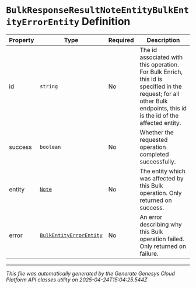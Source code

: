 # `BulkResponseResultNoteEntityBulkEntityErrorEntity` Definition

| Property | Type | Required | Description |
|----------|------|----------|-------------|
| id | `string` | No | The id associated with this operation. For Bulk Enrich, this id is specified in the request; for all other Bulk endpoints, this id is the id of the affected entity. |
| success | `boolean` | No | Whether the requested operation completed successfully. |
| entity | [`Note`](note-definition.md) | No | The entity which was affected by this Bulk operation. Only returned on success. |
| error | [`BulkEntityErrorEntity`](bulkentityerrorentity-definition.md) | No | An error describing why this Bulk operation failed. Only returned on failure. |

---

*This file was automatically generated by the Generate Genesys Cloud Platform API classes utility on 2025-04-24T15:04:25.544Z*